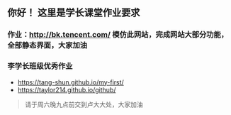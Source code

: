 ## 你好！ 这里是学长课堂作业要求

### 作业：http://bk.tencent.com/ 模仿此网站，完成网站大部分功能，全部静态界面，大家加油

### 李学长班级优秀作业 
* https://tang-shun.github.io/my-first/
* https://taylor214.github.io/github/

> 请于周六晚九点前交到卢大大处，大家加油
